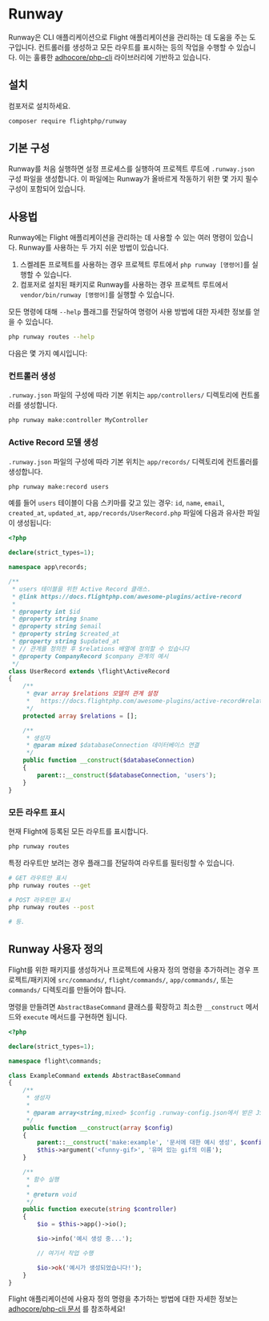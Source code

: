 # Runway

Runway은 CLI 애플리케이션으로 Flight 애플리케이션을 관리하는 데 도움을 주는 도구입니다. 컨트롤러를 생성하고 모든 라우트를 표시하는 등의 작업을 수행할 수 있습니다. 이는 훌륭한 [adhocore/php-cli](https://github.com/adhocore/php-cli) 라이브러리에 기반하고 있습니다.

## 설치

컴포저로 설치하세요.

```bash
composer require flightphp/runway
```

## 기본 구성

Runway를 처음 실행하면 설정 프로세스를 실행하여 프로젝트 루트에 `.runway.json` 구성 파일을 생성합니다. 이 파일에는 Runway가 올바르게 작동하기 위한 몇 가지 필수 구성이 포함되어 있습니다.

## 사용법

Runway에는 Flight 애플리케이션을 관리하는 데 사용할 수 있는 여러 명령이 있습니다. Runway를 사용하는 두 가지 쉬운 방법이 있습니다.

1. 스켈레톤 프로젝트를 사용하는 경우 프로젝트 루트에서 `php runway [명령어]`를 실행할 수 있습니다.
1. 컴포저로 설치된 패키지로 Runway를 사용하는 경우 프로젝트 루트에서 `vendor/bin/runway [명령어]`를 실행할 수 있습니다.

모든 명령에 대해 `--help` 플래그를 전달하여 명령어 사용 방법에 대한 자세한 정보를 얻을 수 있습니다.

```bash
php runway routes --help
```

다음은 몇 가지 예시입니다:

### 컨트롤러 생성

`.runway.json` 파일의 구성에 따라 기본 위치는 `app/controllers/` 디렉토리에 컨트롤러를 생성합니다.

```bash
php runway make:controller MyController
```

### Active Record 모델 생성

`.runway.json` 파일의 구성에 따라 기본 위치는 `app/records/` 디렉토리에 컨트롤러를 생성합니다.

```bash
php runway make:record users
```

예를 들어 `users` 테이블이 다음 스키마를 갖고 있는 경우: `id`, `name`, `email`, `created_at`, `updated_at`, `app/records/UserRecord.php` 파일에 다음과 유사한 파일이 생성됩니다:

```php
<?php

declare(strict_types=1);

namespace app\records;

/**
 * users 테이블을 위한 Active Record 클래스.
 * @link https://docs.flightphp.com/awesome-plugins/active-record
 * 
 * @property int $id
 * @property string $name
 * @property string $email
 * @property string $created_at
 * @property string $updated_at
 * // 관계를 정의한 후 $relations 배열에 정의할 수 있습니다
 * @property CompanyRecord $company 관계의 예시
 */
class UserRecord extends \flight\ActiveRecord
{
    /**
     * @var array $relations 모델의 관계 설정
     *   https://docs.flightphp.com/awesome-plugins/active-record#relationships
     */
    protected array $relations = [];

    /**
     * 생성자
     * @param mixed $databaseConnection 데이터베이스 연결
     */
    public function __construct($databaseConnection)
    {
        parent::__construct($databaseConnection, 'users');
    }
}
```

### 모든 라우트 표시

현재 Flight에 등록된 모든 라우트를 표시합니다.

```bash
php runway routes
```

특정 라우트만 보려는 경우 플래그를 전달하여 라우트를 필터링할 수 있습니다.

```bash
# GET 라우트만 표시
php runway routes --get

# POST 라우트만 표시
php runway routes --post

# 등.
```

## Runway 사용자 정의

Flight를 위한 패키지를 생성하거나 프로젝트에 사용자 정의 명령을 추가하려는 경우 프로젝트/패키지에 `src/commands/`, `flight/commands/`, `app/commands/`, 또는 `commands/` 디렉토리를 만들어야 합니다.

명령을 만들려면 `AbstractBaseCommand` 클래스를 확장하고 최소한 `__construct` 메서드와 `execute` 메서드를 구현하면 됩니다.

```php
<?php

declare(strict_types=1);

namespace flight\commands;

class ExampleCommand extends AbstractBaseCommand
{
	/**
     * 생성자
     *
     * @param array<string,mixed> $config .runway-config.json에서 받은 JSON 구성
     */
    public function __construct(array $config)
    {
        parent::__construct('make:example', '문서에 대한 예시 생성', $config);
        $this->argument('<funny-gif>', '유머 있는 gif의 이름');
    }

	/**
     * 함수 실행
     *
     * @return void
     */
    public function execute(string $controller)
    {
        $io = $this->app()->io();

		$io->info('예시 생성 중...');

		// 여기서 작업 수행

		$io->ok('예시가 생성되었습니다!');
	}
}
```

Flight 애플리케이션에 사용자 정의 명령을 추가하는 방법에 대한 자세한 정보는 [adhocore/php-cli 문서](https://github.com/adhocore/php-cli) 를 참조하세요!